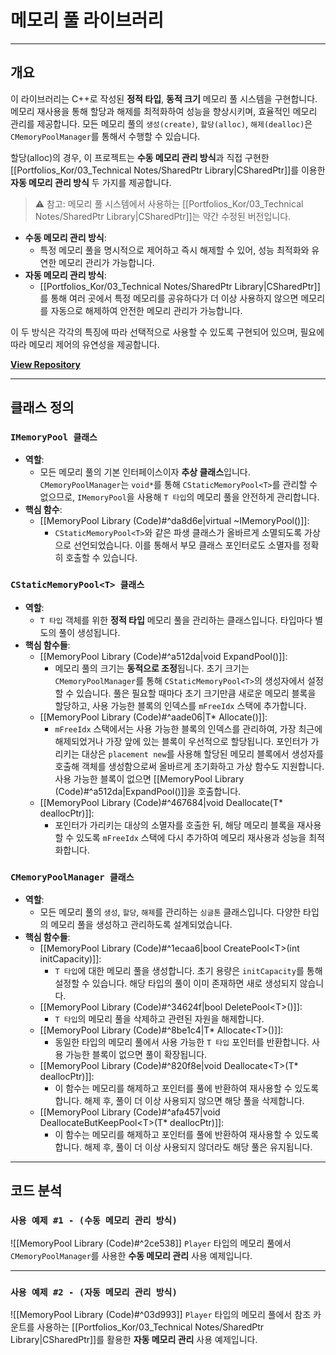 # **메모리 풀 라이브러리**
---
## **개요**
이 라이브러리는 C++로 작성된 **정적 타입**, **동적 크기** 메모리 풀 시스템을 구현합니다. 메모리 재사용을 통해 할당과 해제를 최적화하여 성능을 향상시키며, 효율적인 메모리 관리를 제공합니다. 모든 메모리 풀의 `생성(create)`, `할당(alloc)`, `해제(dealloc)`은 `CMemoryPoolManager`를 통해서 수행할 수 있습니다.

할당(alloc)의 경우, 이 프로젝트는 **수동 메모리 관리 방식**과 직접 구현한 [[Portfolios_Kor/03_Technical Notes/SharedPtr Library|CSharedPtr]]를 이용한 **자동 메모리 관리 방식** 두 가지를 제공합니다.
> ⚠️ 참고: 메모리 풀 시스템에서 사용하는 [[Portfolios_Kor/03_Technical Notes/SharedPtr Library|CSharedPtr]]는 약간 수정된 버전입니다.
- **수동 메모리 관리 방식**:
	- 특정 메모리 풀을 명시적으로 제어하고 즉시 해제할 수 있어, 성능 최적화와 유연한 메모리 관리가 가능합니다.  
- **자동 메모리 관리 방식**:
	- [[Portfolios_Kor/03_Technical Notes/SharedPtr Library|CSharedPtr]]를 통해 여러 곳에서 특정 메모리를 공유하다가 더 이상 사용하지 않으면 메모리를 자동으로 해제하여 안전한 메모리 관리가 가능합니다.

이 두 방식은 각각의 특징에 따라 선택적으로 사용할 수 있도록 구현되어 있으며, 필요에 따라 메모리 제어의 유연성을 제공합니다.

[**View Repository**](https://github.com/Woo95/MemoryPool)

---
## **클래스 정의**
### `IMemoryPool 클래스`
- **역할**:
	- 모든 메모리 풀의 기본 인터페이스이자 **추상 클래스**입니다. `CMemoryPoolManager`는 `void*`를 통해 `CStaticMemoryPool<T>`를 관리할 수 없으므로, `IMemoryPool`을 사용해 `T 타입`의 메모리 풀을 안전하게 관리합니다.
- **핵심 함수**:
	- [[MemoryPool Library (Code)#^da8d6e|virtual ~IMemoryPool()]]:
		- `CStaticMemoryPool<T>`와 같은 파생 클래스가 올바르게 소멸되도록 가상으로 선언되었습니다. 이를 통해서 부모 클래스 포인터로도 소멸자를 정확히 호출할 수 있습니다.
### `CStaticMemoryPool<T> 클래스`
- **역할**:
	- `T 타입` 객체를 위한 **정적 타입** 메모리 풀을 관리하는 클래스입니다. 타입마다 별도의 풀이 생성됩니다.
- **핵심 함수들**:
	- [[MemoryPool Library (Code)#^a512da|void ExpandPool()]]:
		- 메모리 풀의 크기는 **동적으로 조정**됩니다. 초기 크기는 `CMemoryPoolManager`를 통해 `CStaticMemoryPool<T>`의 생성자에서 설정할 수 있습니다. 풀은 필요할 때마다 초기 크기만큼 새로운 메모리 블록을 할당하고, 사용 가능한 블록의 인덱스를 `mFreeIdx` 스택에 추가합니다.
	- [[MemoryPool Library (Code)#^aade06|T* Allocate()]]:
		- `mFreeIdx` 스택에서는 사용 가능한 블록의 인덱스를 관리하여, 가장 최근에 해제되었거나 가장 앞에 있는 블록이 우선적으로 할당됩니다. 포인터가 가리키는 대상은 `placement new`를 사용해 할당된 메모리 블록에서 생성자를 호출해 객체를 생성함으로써 올바르게 초기화하고 가상 함수도 지원합니다. 사용 가능한 블록이 없으면 [[MemoryPool Library (Code)#^a512da|ExpandPool()]]을 호출합니다.
	- [[MemoryPool Library (Code)#^467684|void Deallocate(T* deallocPtr)]]:
		- 포인터가 가리키는 대상의 소멸자를 호출한 뒤, 해당 메모리 블록을 재사용할 수 있도록 `mFreeIdx` 스택에 다시 추가하여 메모리 재사용과 성능을 최적화합니다.
### `CMemoryPoolManager 클래스`
- **역할**:
	-  모든 메모리 풀의 `생성`, `할당`, `해제`를 관리하는 `싱글톤` 클래스입니다. 다양한 타입의 메모리 풀을 생성하고 관리하도록 설계되었습니다.
- **핵심 함수들**:
	- [[MemoryPool Library (Code)#^1ecaa6|bool CreatePool\<T\>(int initCapacity)]]:
		- `T 타입`에 대한 메모리 풀을 생성합니다. 초기 용량은 `initCapacity`를 통해 설정할 수 있습니다. 해당 타입의 풀이 이미 존재하면 새로 생성되지 않습니다.
	- [[MemoryPool Library (Code)#^34624f|bool DeletePool\<T\>()]]:
		- `T 타입`의 메모리 풀을 삭제하고 관련된 자원을 해제합니다.
	- [[MemoryPool Library (Code)#^8be1c4|T* Allocate\<T\>()]]:
		- 동일한 타입의 메모리 풀에서 사용 가능한 `T 타입` 포인터를 반환합니다. 사용 가능한 블록이 없으면 풀이 확장됩니다.
	- [[MemoryPool Library (Code)#^820f8e|void Deallocate\<T\>(T* deallocPtr)]]:
		- 이 함수는 메모리를 해제하고 포인터를 풀에 반환하여 재사용할 수 있도록 합니다. 해제 후, 풀이 더 이상 사용되지 않으면 해당 풀을 삭제합니다.
	- [[MemoryPool Library (Code)#^afa457|void DeallocateButKeepPool\<T\>(T* deallocPtr)]]:
		- 이 함수는 메모리를 해제하고 포인터를 풀에 반환하여 재사용할 수 있도록 합니다. 해제 후, 풀이 더 이상 사용되지 않더라도 해당 풀은 유지됩니다.

---
## **코드 분석**
### `사용 예제 #1 - (수동 메모리 관리 방식)`

![[MemoryPool Library (Code)#^2ce538]]
`Player` 타입의 메모리 풀에서 `CMemoryPoolManager`를 사용한 **수동 메모리 관리** 사용 예제입니다.

---
### `사용 예제 #2 - (자동 메모리 관리 방식)` 

![[MemoryPool Library (Code)#^03d993]]
`Player` 타입의 메모리 풀에서 참조 카운트를 사용하는 [[Portfolios_Kor/03_Technical Notes/SharedPtr Library|CSharedPtr]]를 활용한 **자동 메모리 관리** 사용 예제입니다.